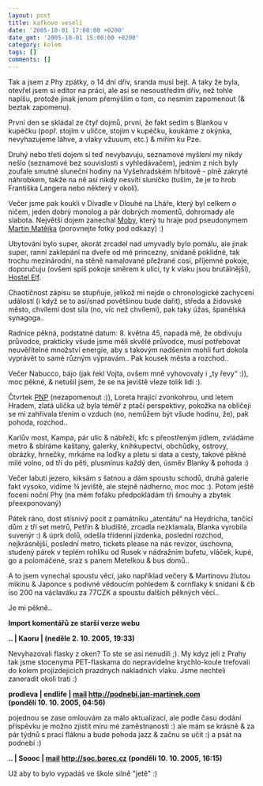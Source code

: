 ```yaml
---
layout: post
title: kafkovo veselí
date: '2005-10-01 17:00:00 +0200'
date_gmt: '2005-10-01 15:00:00 +0200'
category: kolem
tags: []
comments: []
---
```

<p>Tak a jsem z Phy zpátky, o 14 dní dřív, sranda musí bejt. A taky že byla,
otevřel jsem si editor na práci, ale asi se nesoustředím dřív, než tohle napíšu,
protože jinak jenom přemýšlím o tom, co nesmím zapomenout (&amp; beztak zapomenu).</p>
<p>První den se skládal ze čtyř dojmů, první, že fakt sedím s Blankou v kupéčku
(popř. stojím v uličce, stojím v kupéčku, koukáme z okýnka, nevyhazujeme láhve,
a vlaky vžuuum, etc.) &amp; mířím ku Pze.</p>
<p>Druhý nebo třetí dojem si teď nevybavuju, seznamové myšlení my nikdy nešlo (seznamové
bez souvislosti s vyhledávačem), jedním z nich byly zoufale smutné sluneční
hodiny na Vyšehradském hřbitově - plně zakryté náhrobkem, takže na ně asi nikdy
nesvítí sluníčko (tuším, že je to hrob Františka Langera nebo některý v okolí).</p>
<p>Večer jsme pak koukli v Divadle v Dlouhé na Lháře, který byl celkem o ničem,
jeden dobrý monolog a pár dobrých momentů, dohromady ale slabota. Největší dojem
zanechal <a href="http://www.moby.com/">Moby</a>,
který tu hraje pod pseudonymem
<a href="http://www.divadlovdlouhe.cz/admin/uploaded/0d95c187446e29aef3205f18e1b3f888.jpg">Martin
Matějka</a> (porovnejte fotky pod odkazy) :)</p>
<p>Ubytování bylo super, akorát zrcadel nad umyvadly bylo pomálu, ale jinak super,
ranní zaklepání na dveře od mé princezny, snídaně poklidné, tak trochu mezinárodní,
na stěně namalované přežrané cosi, příjemné pokoje, doporučuju (ovšem spíš pokoje
směrem k ulici, ty k vlaku jsou brutálnější), <a href="http://www.hostelelf.cz/">Hostel
Elf</a>.</p>
<p>Chaotičnost zápisu se stupňuje, jelikož mi nejde o chronologické zachycení
událostí (i když se to asi/snad povětšinou bude dařit), středa a židovské město,
chvílemi dost síla (no, víc než chvílemi), pak taky úžas, španělská synagoga..</p>
<p>Radnice pěkná, podstatné datum: 8. května 45, napadá mě, že obdivuju průvodce,
prakticky všude jsme měli skvělé průvodce, musí potřebovat neuvěřitelné množství
energie, aby s takovým nadšením mohli furt dokola vyprávět to samé různým výpravám..
Pak kousek města a rozchod..</p>
<p>Večer Nabucco, bájo (jak řekl Vojta, ovšem mně vyhovovaly i &bdquo;ty řevy&ldquo; :)),
moc pěkné, &amp; netušil jsem, že se na jeviště vleze tolik lidí :).</p>
<p>Čtvrtek <a href="http://www.pamatniknarodnihopisemnictvi.cz/">PNP</a> (nezapomenout :)),
Loreta hrající zvonkohrou, und letem Hradem, zlatá ulička už byla téměř z ptačí
perspektivy, pokožka na obličeji se mi zahřívala třením o vzduch (no, nemůžem
být všude hodinu, že), pak pohoda, rozchod.. </p>
<p>Karlův most, Kampa, pár ulic &amp; nábřeží, kfc s přeostřeným jídlem, zvládáme
metro &amp; sbíráme kaštany, galerky, knihkupectví, obchůdky, ostrovy, obrázky, hrnečky,
mrkáme na loďky a pletu si data a cesty, takové pěkné milé volno, od tří do pěti,
plusmínus každý den, úsměv Blanky &amp; pohoda :)</p>
<p>Večer labutí jezero, kiksám s šatnou a dám spoustu schodů, druhá galerie fakt
vysoko, vidíme &frac34; jeviště, ale stejně nádherno, moc moc :). Potom ještě focení
noční Phy (na mém foťáku předpokládám tři šmouhy a zbytek přeexponovaný)</p>
<p>Pátek ráno, dost stísnivý pocit z památníku &bdquo;atentátu&ldquo; na Heydricha,
tančící dům z tří set metrů, Petřín &amp; bludiště, zrcadla nezklamala,
Blanka vyrobila suvenýr :) &amp; úprk dolů, odešla třídenní jízdenka,
poslední rozchod, nejkrásnější, poslední metro, tickets please na nás revizor,
úschovna, studený párek v teplém rohlíku od Rusek v nádražním bufetu, vláček,
kupé, go a polomáčené, sraz s panem Metelkou &amp; bus domů..</p>
<p>A to jsem vynechal spoustu věcí, jako například večery &amp; Martinovu
žlutou mikinu &amp; Japonce s podivně vědoucím pohledem &amp; cornflaky
k snídani &amp; čb iso 200 na václaváku za 77CZK a spoustu dalších
pěkných věcí..</p>
<p>Je mi pěkně..</p>
<div class="import-komentaru">
<p><strong>Import komentářů ze starší verze webu</strong></p>
<div class="comment">
<p style="font-weight:bold"><span class="compredmet">..</span> | <span class="comname">Kaoru</span> | (neděle&nbsp;2.&nbsp;10.&nbsp;2005,&nbsp;19:33)</p>
<p>Nevyhazovali flasky z oken? To ste se asi nenudili ;). My kdyz jeli z Prahy tak jsme stocenyma PET-flaskama do nepravidelne krychlo-koule trefovali do kolem projizdejicich prazdnych nakladnich vlaku. Jsme nechteli zaneradit okoli trati :) </p>
</div>
<div class="comment">
<p style="font-weight:bold"><span class="compredmet">prodleva</span> | <span class="comname">endlife</span> |  <a href="mailto:jan.martinek@post.cz">mail</a>  <a href="http://podnebi.jan-martinek.com">http://podnebi.jan-martinek.com</a> (pondělí&nbsp;10.&nbsp;10.&nbsp;2005,&nbsp;04:56)</p>
<p>pojednou se zase omlouvám za málo aktualizací, ale podle času dodání příspěvku je možno zjistit míru mé zaměstnanosti :) ale mám se krásně &amp; za pár týdnů s prací fláknu a bude pohoda jazz &amp; začnu se učit :) a psát na podnebí :) </p>
</div>
<div class="comment">
<p style="font-weight:bold"><span class="compredmet">..</span> | <span class="comname">Soooc</span> |  <a href="mailto:soc.borec.cz">mail</a>  <a href="http://soc.borec.cz">http://soc.borec.cz</a> (pondělí&nbsp;10.&nbsp;10.&nbsp;2005,&nbsp;16:15)</p>
<p>Už aby to bylo vypadáš ve škole silně &quot;jetě&quot; :) </p>
</div>
</div>
